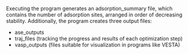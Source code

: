 Executing the program generates an adsorption_summary file, which contains the number of adsorption sites, arranged in order of decreasing stability. Additionally, the program creates three output files:
- ase_outputs 
- traj_files (tracking the progress and results of each optimization step)
- vasp_outputs (files suitable for visualization in programs like VESTA)
